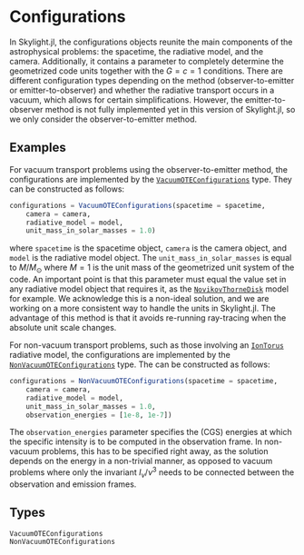 # Configurations

In Skylight.jl, the configurations objects reunite the main components of the astrophysical problems: the spacetime, the radiative model, and the camera. Additionally, it contains a parameter to completely determine the geometrized code units together with the $G = c = 1$ conditions. There are different configuration types depending on the method (observer-to-emitter or emitter-to-observer) and whether the radiative transport occurs in a vacuum, which allows for certain simplifications. However, the emitter-to-observer method is not fully implemented yet in this version of Skylight.jl, so we only consider the observer-to-emitter method. 

## Examples

For vacuum transport problems using the observer-to-emitter method, the configurations are implemented by the [`VacuumOTEConfigurations`](@ref) type. They can be constructed as follows:

```julia
configurations = VacuumOTEConfigurations(spacetime = spacetime,
    camera = camera,
    radiative_model = model,
    unit_mass_in_solar_masses = 1.0)
```

where `spacetime` is the spacetime object, `camera` is the camera object, and `model` is the radiative model object. The `unit_mass_in_solar_masses` is equal to $M/M_\odot$ where $M=1$ is the unit mass of the geometrized unit system of the code. An important point is that this parameter must equal the value set in any radiative model object that requires it, as the [`NovikovThorneDisk`](@ref) model for example. We acknowledge this is a non-ideal solution, and we are working on a more consistent way to handle the units in Skylight.jl. The advantage of this method is that it avoids re-running ray-tracing when the absolute unit scale changes.

For non-vacuum transport problems, such as those involving an [`IonTorus`](@ref) radiative model, the configurations are implemented by the [`NonVacuumOTEConfigurations`](@ref) type. The can be constructed as follows:

```julia
configurations = NonVacuumOTEConfigurations(spacetime = spacetime,
    camera = camera,
    radiative_model = model,
    unit_mass_in_solar_masses = 1.0,
    observation_energies = [1e-8, 1e-7])
```

The `observation_energies` parameter specifies the (CGS) energies at which the specific intensity is to be computed in the observation frame. In non-vacuum problems, this has to be specified right away, as the solution depends on the energy in a non-trivial manner, as opposed to vacuum problems where only the invariant $I_\nu / \nu^3$ needs to be connected between the observation and emission frames.

## Types

```@docs
VacuumOTEConfigurations
NonVacuumOTEConfigurations
```